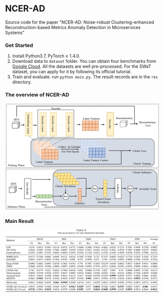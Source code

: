 # NCER-AD
Source code for the paper "NCER-AD: Noise-robust Clustering-enhanced Reconstruction-based Metrics Anomaly Detection in Microservices Systems"

### Get Started
1. Install Python3.7, PyTorch $\geq$ 1.4.0.
2. Download data to `dataset` folder. You can obtain four benchmarks from [Google Cloud](https://drive.google.com/drive/folders/1gisthCoE-RrKJ0j3KPV7xiibhHWT9qRm?usp=sharing). All the datasets are well pre-processed. For the SWaT dataset, you can apply for it by following its official tutorial.
3. Train and evaluate. run `python main.py`. The result records are in the `res` directory.

### The overview of NCER-AD

![](.\png\ncerad_ov.png "")

### Main Result

![](.\png\ncerad_res.png "")

